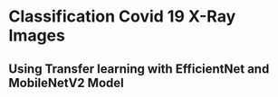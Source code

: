 # Classification Covid 19 X-Ray Images
## Using Transfer learning with EfficientNet and MobileNetV2 Model
